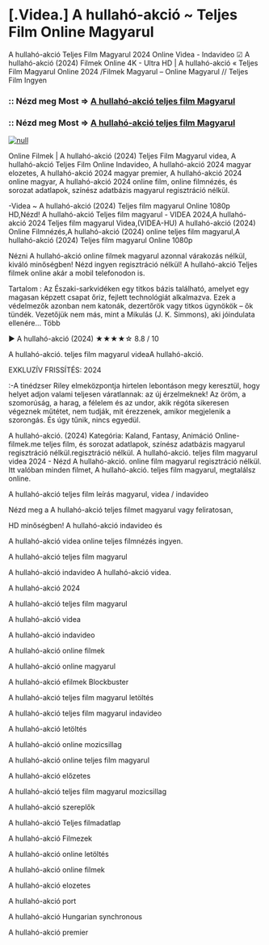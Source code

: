 # [.Videa.] A hullahó-akció ~ Teljes Film Online Magyarul

A hullahó-akció Teljes Film Magyarul 2024 Online Videa - Indavideo ☑ A hullahó-akció (2024) Filmek Online 4K - Ultra HD | A hullahó-akció « Teljes Film Magyarul Online 2024 /Filmek Magyarul – Online Magyarul // Teljes Film Ingyen

### :: Nézd meg Most => [A hullahó-akció teljes film Magyarul](https://t.co/sOtkLHcS3k)

### :: Nézd meg Most => [A hullahó-akció teljes film Magyarul](https://t.co/sOtkLHcS3k)

[![null](https://static.wixstatic.com/media/855a25_043b5abeb4ae4d35ac003198e7fe56ed~mv2.gif)](https://t.co/sOtkLHcS3k)

Online Filmek | A hullahó-akció (2024) Teljes Film Magyarul videa, A hullahó-akció Teljes Film Online Indavideo, A hullahó-akció 2024 magyar elozetes, A hullahó-akció 2024 magyar premier, A hullahó-akció 2024 online magyar, A hullahó-akció 2024 online film, online filmnézés, és sorozat adatlapok, színész adatbázis magyarul regisztráció nélkül.

-Videa ~ A hullahó-akció (2024) Teljes film magyarul Online 1080p HD,Nézd! A hullahó-akció Teljes film magyarul - VIDEA 2024,A hullahó-akció 2024 Teljes film magyarul Videa,(VIDEA-HU) A hullahó-akció (2024) Online Filmnézés,A hullahó-akció (2024) online teljes film magyarul,A hullahó-akció (2024) Teljes film magyarul Online 1080p

Nézni A hullahó-akció online filmek magyarul azonnal várakozás nélkül, kiváló minőségben! Nézd ingyen regisztráció nélkül! A hullahó-akció Teljes filmek online akár a mobil telefonodon is.

Tartalom : Az Északi-sarkvidéken egy titkos bázis található, amelyet egy magasan képzett csapat őriz, fejlett technológiát alkalmazva. Ezek a védelmezők azonban nem katonák, dezertőrök vagy titkos ügynökök – ők tündék. Vezetőjük nem más, mint a Mikulás (J. K. Simmons), aki jóindulata ellenére… Több

▶️ A hullahó-akció (2024) ★★★★☆ 8.8 / 10

A hullahó-akció. teljes film magyarul videaA hullahó-akció.

EXKLUZÍV FRISSÍTÉS: 2024

:-A tinédzser Riley elmeközpontja hirtelen lebontáson megy keresztül, hogy helyet adjon valami teljesen váratlannak: az új érzelmeknek! Az öröm, a szomorúság, a harag, a félelem és az undor, akik régóta sikeresen végeznek műtétet, nem tudják, mit érezzenek, amikor megjelenik a szorongás. És úgy tűnik, nincs egyedül.

A hullahó-akció. (2024) Kategória: Kaland, Fantasy, Animáció Online-filmek.me teljes film, és sorozat adatlapok, színész adatbázis magyarul regisztráció nélkül.regisztráció nélkül. A hullahó-akció. teljes film magyarul videa 2024 - Nézd A hullahó-akció. online film magyarul regisztráció nélkül. Itt valóban minden filmet, A hullahó-akció. teljes film magyarul, megtalálsz online.

A hullahó-akció teljes film leírás magyarul, videa / indavideo

Nézd meg a A hullahó-akció teljes filmet magyarul vagy feliratosan, 

HD minőségben! A hullahó-akció indavideo és 

A hullahó-akció videa online teljes filmnézés ingyen. 

A hullahó-akció teljes film magyarul 

A hullahó-akció indavideo A hullahó-akció videa.

A hullahó-akció 2024

A hullahó-akció teljes film magyarul

A hullahó-akció videa

A hullahó-akció indavideo

A hullahó-akció online filmek

A hullahó-akció online magyarul

A hullahó-akció efilmek Blockbuster

A hullahó-akció teljes film magyarul letöltés

A hullahó-akció teljes film magyarul indavideo

A hullahó-akció letöltés

A hullahó-akció online mozicsillag

A hullahó-akció online teljes film magyarul

A hullahó-akció előzetes

A hullahó-akció teljes film magyarul mozicsillag

A hullahó-akció szereplők

A hullahó-akció Teljes filmadatlap

A hullahó-akció Filmezek

A hullahó-akció online letöltés

A hullahó-akció online filmek

A hullahó-akció elozetes

A hullahó-akció port

A hullahó-akció Hungarian synchronous

A hullahó-akció premier
